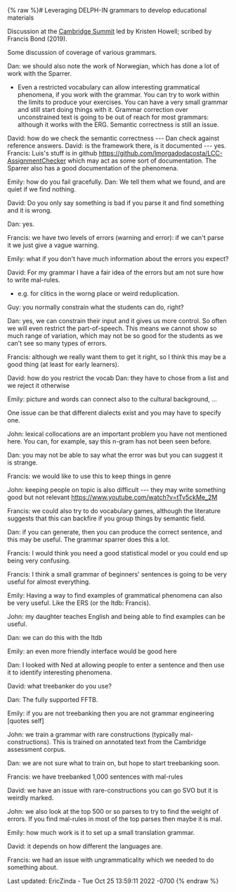 {% raw %}# Leveraging DELPH-IN grammars to develop educational materials

Discussion at the [Cambridge Summit](../CambridgeTop) led by Kristen
Howell; scribed by Francis Bond (2019).

Some discussion of coverage of various grammars.

Dan: we should also note the work of Norwegian, which has done a lot of
work with the Sparrer.

- Even a restricted vocabulary can allow interesting grammatical
phenomena, if you work with the grammar. You can try to work within
the limits to produce your exercises. You can have a very small
grammar and still start doing things with it. Grammar correction
over unconstrained text is going to be out of reach for most
grammars: although it works with the ERG. Semantic correctness is
still an issue.

David: how do we check the semantic correctness --- Dan check against
reference answers. David: is the framework there, is it documented ---
yes. Francis: Luis's stuff is in github
<https://github.com/lmorgadodacosta/LCC-AssignmentChecker> which may act
as some sort of documentation. The Sparrer also has a good documentation
of the phenomena.

Emily: how do you fail gracefully. Dan: We tell them what we found, and
are quiet if we find nothing.

David: Do you only say something is bad if you parse it and find
something and it is wrong.

Dan: yes.

Francis: we have two levels of errors (warning and error): if we can't
parse it we just give a vague warning.

Emily: what if you don't have much information about the errors you
expect?

David: For my grammar I have a fair idea of the errors but am not sure
how to write mal-rules.

- e.g. for clitics in the worng place or weird reduplication.

Guy: you normally constrain what the students can do, right?

Dan: yes, we can constrain their input and it gives us more control. So
often we will even restrict the part-of-speech. This means we cannot
show so much range of variation, which may not be so good for the
students as we can't see so many types of errors.

Francis: although we really want them to get it right, so I think this
may be a good thing (at least for early learners).

David: how do you restrict the vocab Dan: they have to chose from a list
and we reject it otherwise

Emily: picture and words can connect also to the cultural background,
...

One issue can be that different dialects exist and you may have to
specify one.

John: lexical collocations are an important problem you have not
mentioned here. You can, for example, say this n-gram has not been seen
before.

Dan: you may not be able to say what the error was but you can suggest
it is strange.

Francis: we would like to use this to keep things in genre

John: keeping people on topic is also difficult --- they may write
something good but not relevant
<https://www.youtube.com/watch?v=tTv5ckMe_2M>

Francis: we could also try to do vocabulary games, although the
literature suggests that this can backfire if you group things by
semantic field.

Dan: if you can generate, then you can produce the correct sentence, and
this may be useful. The grammar sparrer does this a lot.

Francis: I would think you need a good statistical model or you could
end up being very confusing.

Francis: I think a small grammar of beginners' sentences is going to be
very useful for almost everything.

Emily: Having a way to find examples of grammatical phenomena can also
be very useful. Like the ERS (or the ltdb: Francis).

John: my daughter teaches English and being able to find examples can be
useful.

Dan: we can do this with the ltdb

Emily: an even more friendly interface would be good here

Dan: I looked with Ned at allowing people to enter a sentence and then
use it to identify interesting phenomena.

David: what treebanker do you use?

Dan: The fully supported FFTB.

Emily: if you are not treebanking then you are not grammar engineering
\[quotes self\]

John: we train a grammar with rare constructions (typically
mal-constructions). This is trained on annotated text from the Cambridge
assessment corpus.

Dan: we are not sure what to train on, but hope to start treebanking
soon.

Francis: we have treebanked 1,000 sentences with mal-rules

David: we have an issue with rare-constructions you can go SVO but it is
weirdly marked.

John: we also look at the top 500 or so parses to try to find the weight
of errors. If you find mal-rules in most of the top parses then maybe it
is mal.

Emily: how much work is it to set up a small translation grammar.

David: it depends on how different the languages are.

Francis: we had an issue with ungrammaticality which we needed to do
something about.

Last updated: EricZinda - Tue Oct 25 13:59:11 2022 -0700
{% endraw %}